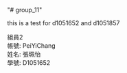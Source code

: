 "# group_11" 


this is a test for d1051652 and d1051857<br>

組員2<br>
帳號: PeiYiChang <br>
姓名: 張珮怡 <br>
學號: D1051652 <br>
